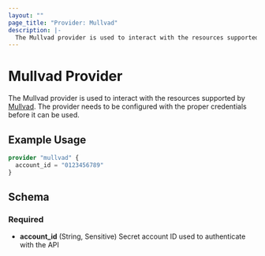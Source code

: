 ```yaml
---
layout: ""
page_title: "Provider: Mullvad"
description: |-
  The Mullvad provider is used to interact with the resources supported by Mullvad.
---
```


# Mullvad Provider

The Mullvad provider is used to interact with the resources supported by [Mullvad](https://mullvad.net). The provider needs to be configured with the proper credentials before it can be used.

## Example Usage

```terraform
provider "mullvad" {
  account_id = "0123456789"
}
```

<!-- schema generated by tfplugindocs -->
## Schema

### Required

- **account_id** (String, Sensitive) Secret account ID used to authenticate with the API
